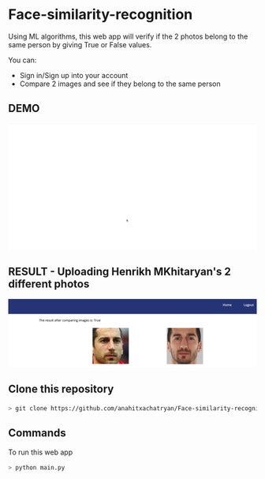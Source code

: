 # Face-similarity-recognition
Using ML algorithms, this web app will verify if the 2 photos belong to the same person by giving True or False values.

You can:
* Sign in/Sign up into your account
* Compare 2 images and see if they belong to the same person


## DEMO
<p align="center">
  <img src="website/static/images/DEMO.gif" width="700">
  
</p>

## RESULT - Uploading Henrikh MKhitaryan's 2 different photos
<p align="center">
  <img src="website/static/images/example1.png" width="700">
</p>


## Clone this repository

```bash
> git clone https://github.com/anahitxachatryan/Face-similarity-recognition.git
```

## Commands

To run this web app

```bash
> python main.py
```


